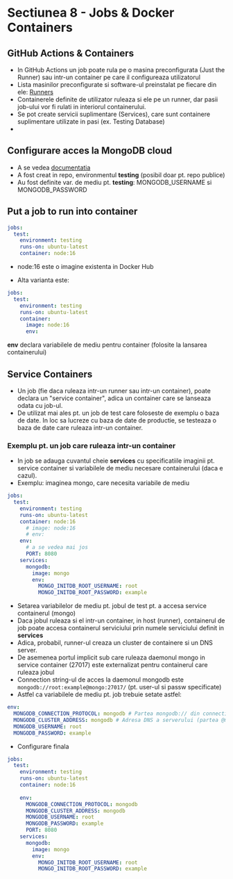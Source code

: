 # Sectiunea 8 - Jobs & Docker Containers

## GitHub Actions & Containers

- In GitHub Actions un job poate rula pe o masina preconfigurata (Just the Runner) sau intr-un container pe care il configureaza utilizatorul
- Lista masinilor preconfigurate si software-ul preinstalat pe fiecare din ele: [Runners](https://docs.github.com/en/actions/using-github-hosted-runners/about-github-hosted-runners)
- Containerele definite de utilizator ruleaza si ele pe un runner, dar pasii job-ului vor fi rulati in interiorul containerului.
- Se pot create servicii suplimentare (Services), care sunt containere suplimentare utilizate in pasi (ex. Testing Database)
- 

## Configurare acces la MongoDB cloud

- A se vedea [documentatia](https://github.com/liviu-moraru/github-actions-06-env)
- A fost creat in repo, environmentul **testing** (posibil doar pt. repo publice)
- Au fost definite var. de mediu pt. **testing**: MONGODB_USERNAME si MONGODB_PASSWORD

## Put a job to run into container

```yaml
jobs:
  test:
    environment: testing
    runs-on: ubuntu-latest
    container: node:16
```
- node:16 este o imagine existenta in Docker Hub

- Alta varianta este:

```yaml
jobs:
  test:
    environment: testing
    runs-on: ubuntu-latest
    container: 
      image: node:16
      env:
```
**env** declara variabilele de mediu pentru container (folosite la lansarea containerului)

## Service Containers

- Un job (fie daca ruleaza intr-un runner sau intr-un container), poate declara un "service container", adica un container care se lanseaza odata cu job-ul.
- De utilizat mai ales pt. un job de test care foloseste de exemplu o baza de date. In loc sa lucreze cu baza de date de productie, se testeaza o baza de date care ruleaza intr-un container.

### Exemplu pt. un job care ruleaza intr-un container

- In job se adauga cuvantul cheie **services** cu specificatiile imaginii pt. service container si variabilele de mediu necesare containerului (daca e cazul).
- Exemplu: imaginea mongo, care necesita variabile de mediu

```yaml
jobs:
  test:
    environment: testing
    runs-on: ubuntu-latest
    container: node:16
      # image: node:16
      # env:
    env:
      # a se vedea mai jos
      PORT: 8080
    services:
      mongodb:
        image: mongo
        env:
          MONGO_INITDB_ROOT_USERNAME: root
          MONGO_INITDB_ROOT_PASSWORD: example
```
- Setarea variabilelor de mediu pt. jobul de test pt. a accesa service containerul (mongo)
- Daca jobul ruleaza si el intr-un container, in host (runner), containerul de job poate accesa containerul serviciului prin numele serviciului definit in **services**
- Adica, probabil, runner-ul creaza un cluster de containere si un DNS server.
- De asemenea portul implicit sub care ruleaza daemonul mongo in service container (27017) este externalizat pentru containerul care ruleaza jobul
- Connection string-ul de acces la daemonul mongodb este `mongodb://root:example@mongo:27017/` (pt. user-ul si passw specificate)
- Astfel ca variabilele de mediu pt. job trebuie setate astfel:

```yaml
env:
  MONGODB_CONNECTION_PROTOCOL: mongodb # Partea mongodb:// din connection string
  MONGODB_CLUSTER_ADDRESS: mongodb # Adresa DNS a serverului (partea @mongo din connection string). mongodb este numele serviciului (vezi mai sus)
  MONGODB_USERNAME: root
  MONGODB_PASSWORD: example
```

- Configurare finala

```yaml
jobs:
  test:
    environment: testing
    runs-on: ubuntu-latest
    container: node:16
      
    env:
      MONGODB_CONNECTION_PROTOCOL: mongodb
      MONGODB_CLUSTER_ADDRESS: mongodb
      MONGODB_USERNAME: root
      MONGODB_PASSWORD: example
      PORT: 8080
    services:
      mongodb:
        image: mongo
        env:
          MONGO_INITDB_ROOT_USERNAME: root
          MONGO_INITDB_ROOT_PASSWORD: example
```
